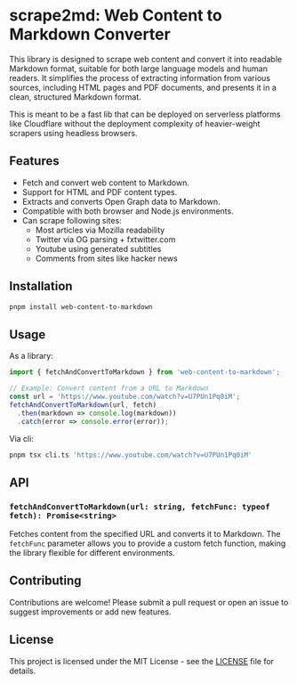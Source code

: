 
# scrape2md: Web Content to Markdown Converter

This library is designed to scrape web content and convert it into readable Markdown format, suitable for both large language models and human readers. It simplifies the process of extracting information from various sources, including HTML pages and PDF documents, and presents it in a clean, structured Markdown format.

This is meant to be a fast lib that can be deployed on serverless platforms like Cloudflare without the deployment complexity of heavier-weight scrapers using headless browsers.

## Features

- Fetch and convert web content to Markdown.
- Support for HTML and PDF content types.
- Extracts and converts Open Graph data to Markdown.
- Compatible with both browser and Node.js environments.
- Can scrape following sites:
    * Most articles via Mozilla readability
    * Twitter via OG parsing + fxtwitter.com
    * Youtube using generated subtitles
    * Comments from sites like hacker news

## Installation

```bash
pnpm install web-content-to-markdown
```

## Usage

As a library:

```js
import { fetchAndConvertToMarkdown } from 'web-content-to-markdown';

// Example: Convert content from a URL to Markdown
const url = 'https://www.youtube.com/watch?v=U7PUn1Pq0iM';
fetchAndConvertToMarkdown(url, fetch)
  .then(markdown => console.log(markdown))
  .catch(error => console.error(error));
```

Via cli:
```bash
pnpm tsx cli.ts 'https://www.youtube.com/watch?v=U7PUn1Pq0iM'
```

## API

### `fetchAndConvertToMarkdown(url: string, fetchFunc: typeof fetch): Promise<string>`

Fetches content from the specified URL and converts it to Markdown. The `fetchFunc` parameter allows you to provide a custom fetch function, making the library flexible for different environments.

## Contributing

Contributions are welcome! Please submit a pull request or open an issue to suggest improvements or add new features.

## License

This project is licensed under the MIT License - see the [LICENSE](LICENSE) file for details.
